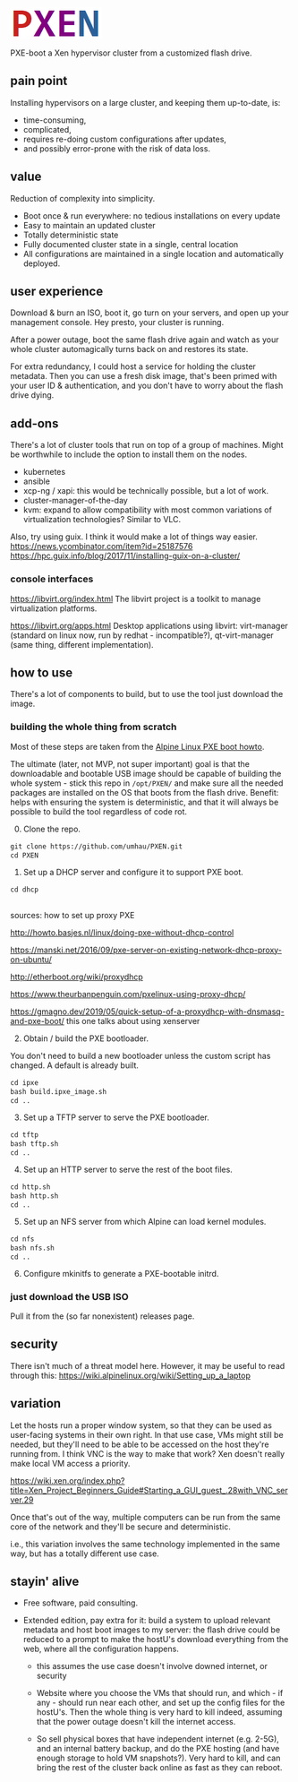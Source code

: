 ![alt text](https://github.com/umhau/pxen/blob/main/PXEN.png?raw=true)

PXE-boot a Xen hypervisor cluster from a customized flash drive.

## pain point

Installing hypervisors on a large cluster, and keeping them up-to-date, is:

- time-consuming, 
- complicated, 
- requires re-doing custom configurations after updates,  
- and possibly error-prone with the risk of data loss.

## value

Reduction of complexity into simplicity.

- Boot once & run everywhere: no tedious installations on every update
- Easy to maintain an updated cluster
- Totally deterministic state
- Fully documented cluster state in a single, central location
- All configurations are maintained in a single location and automatically deployed.

## user experience

Download & burn an ISO, boot it, go turn on your servers, and open up your management console. Hey presto, your cluster is running. 

After a power outage, boot the same flash drive again and watch as your whole cluster automagically turns back on and restores its state.

For extra redundancy, I could host a service for holding the cluster metadata. Then you can use a fresh disk image, that's been primed with your user ID & authentication, and you don't have to worry about the flash drive dying. 

## add-ons

There's a lot of cluster tools that run on top of a group of machines. Might be worthwhile to include the option to install them on the nodes.

- kubernetes
- ansible
- xcp-ng / xapi: this would be technically possible, but a lot of work.
- cluster-manager-of-the-day
- kvm: expand to allow compatibility with most common variations of virtualization technologies? Similar to VLC.

Also, try using guix. I think it would make a lot of things way easier. https://news.ycombinator.com/item?id=25187576 https://hpc.guix.info/blog/2017/11/installing-guix-on-a-cluster/

### console interfaces

https://libvirt.org/index.html  The libvirt project is a toolkit to manage virtualization platforms. 

https://libvirt.org/apps.html Desktop applications using libvirt: virt-manager (standard on linux now, run by redhat - incompatible?), qt-virt-manager (same thing, different implementation).

## how to use

There's a lot of components to build, but to use the tool just download the image.

### building the whole thing from scratch

Most of these steps are taken from the [Alpine Linux PXE boot howto](https://wiki.alpinelinux.org/wiki/PXE_boot). 

The ultimate (later, not MVP, not super important) goal is that the downloadable and bootable USB image should be capable of building the whole system - stick this repo in `/opt/PXEN/` and make sure all the needed packages are installed on the OS that boots from the flash drive.  Benefit: helps with ensuring the system is deterministic, and that it will always be possible to build the tool regardless of code rot.

0. Clone the repo.

```
git clone https://github.com/umhau/PXEN.git
cd PXEN
```

1. Set up a DHCP server and configure it to support PXE boot.

```
cd dhcp


```

sources: how to set up proxy PXE

http://howto.basjes.nl/linux/doing-pxe-without-dhcp-control

https://manski.net/2016/09/pxe-server-on-existing-network-dhcp-proxy-on-ubuntu/

http://etherboot.org/wiki/proxydhcp

https://www.theurbanpenguin.com/pxelinux-using-proxy-dhcp/

https://gmagno.dev/2019/05/quick-setup-of-a-proxydhcp-with-dnsmasq-and-pxe-boot/
this one talks about using xenserver


2. Obtain / build the PXE bootloader.  

You don't need to build a new bootloader unless the custom script has changed. A default is already built.

```
cd ipxe
bash build.ipxe_image.sh
cd ..
```

3. Set up a TFTP server to serve the PXE bootloader.

```
cd tftp
bash tftp.sh
cd ..
```

4. Set up an HTTP server to serve the rest of the boot files.

```
cd http.sh
bash http.sh
cd ..
```

5. Set up an NFS server from which Alpine can load kernel modules.

```
cd nfs
bash nfs.sh
cd ..
```

6. Configure mkinitfs to generate a PXE-bootable initrd.



### just download the USB ISO

Pull it from the (so far nonexistent) releases page.

## security

There isn't much of a threat model here. However, it may be useful to read through this: https://wiki.alpinelinux.org/wiki/Setting_up_a_laptop

## variation

Let the hosts run a proper window system, so that they can be used as user-facing systems in their own right. In that use case, VMs might still be needed, but they'll need to be able to be accessed on the host they're running from. I think VNC is the way to make that work? Xen doesn't really make local VM access a priority.

https://wiki.xen.org/index.php?title=Xen_Project_Beginners_Guide#Starting_a_GUI_guest_.28with_VNC_server.29

Once that's out of the way, multiple computers can be run from the same core of the network and they'll be secure and deterministic.

i.e., this variation involves the same technology implemented in the same way, but has a totally different use case. 

## stayin' alive

- Free software, paid consulting.

- Extended edition, pay extra for it: build a system to upload relevant metadata and host boot images to my server: the flash drive could be reduced to a prompt to make the hostU's download everything from the web, where all the configuration happens.

  - this assumes the use case doesn't involve downed internet, or security

  - Website where you choose the VMs that should run, and which - if any - should run near each other, and set up the config files for the hostU's. Then the whole thing is very hard to kill indeed, assuming that the power outage doesn't kill the internet access.

  - So sell physical boxes that have independent internet (e.g. 2-5G), and an internal battery backup, and do the PXE hosting (and have enough storage to hold VM snapshots?). Very hard to kill, and can bring the rest of the cluster back online as fast as they can reboot.
